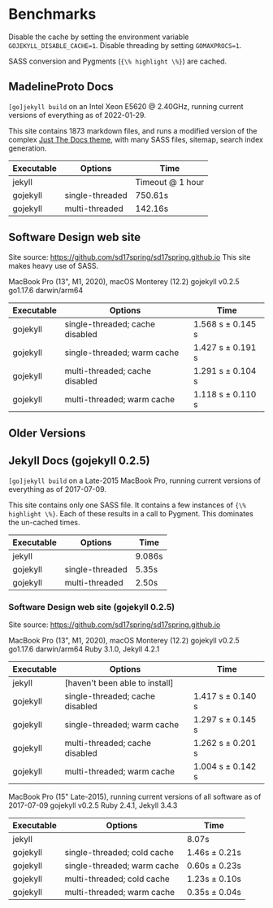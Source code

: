 # Benchmarks

Disable the cache by setting the environment variable `GOJEKYLL_DISABLE_CACHE=1`.
Disable threading by setting `GOMAXPROCS=1`.

SASS conversion and Pygments (`{\% highlight \%}`) are cached.

## MadelineProto Docs

`[go]jekyll build` on an Intel Xeon E5620 @ 2.40GHz, running current versions of
everything as of 2022-01-29.

This site contains 1873 markdown files, and runs a modified version of the
complex [Just The Docs theme](https://pmarsceill.github.io/just-the-docs/), with
many SASS files, sitemap, search index generation.

| Executable | Options         | Time             |
| ---------- | --------------- | ---------------- |
| jekyll     |                 | Timeout @ 1 hour |
| gojekyll   | single-threaded | 750.61s          |
| gojekyll   | multi-threaded  | 142.16s          |

## Software Design web site

Site source: <https://github.com/sd17spring/sd17spring.github.io>
This site makes heavy use of SASS.

MacBook Pro (13", M1, 2020), macOS Monterey (12.2)
gojekyll v0.2.5
go1.17.6 darwin/arm64

| Executable | Options                         | Time               |
| ---------- | ------------------------------- | ------------------ |
| gojekyll   | single-threaded; cache disabled | 1.568 s ±  0.145 s |
| gojekyll   | single-threaded; warm cache     | 1.427 s ±  0.191 s |
| gojekyll   | multi-threaded; cache disabled  | 1.291 s ±  0.104 s |
| gojekyll   | multi-threaded; warm cache      | 1.118 s ±  0.110 s |

## Older Versions

## Jekyll Docs (gojekyll 0.2.5)

`[go]jekyll build` on a Late-2015 MacBook Pro, running current versions of
everything as of 2017-07-09.

This site contains only one SASS file.
It contains a few instances of `{\% highlight \%}`.
Each of these results in a call to Pygment. This dominates the un-cached times.

| Executable | Options         | Time   |
| ---------- | --------------- | ------ |
| jekyll     |                 | 9.086s |
| gojekyll   | single-threaded | 5.35s  |
| gojekyll   | multi-threaded  | 2.50s  |

### Software Design web site (gojekyll 0.2.5)

Site source: <https://github.com/sd17spring/sd17spring.github.io>

MacBook Pro (13", M1, 2020), macOS Monterey (12.2)
gojekyll v0.2.5
go1.17.6 darwin/arm64
Ruby 3.1.0, Jekyll 4.2.1

| Executable | Options                         | Time               |
| ---------- | ------------------------------- | ------------------ |
| jekyll     | [haven't been able to install]  |                    |
| gojekyll   | single-threaded; cache disabled | 1.417 s ±  0.140 s |
| gojekyll   | single-threaded; warm cache     | 1.297 s ±  0.145 s |
| gojekyll   | multi-threaded; cache disabled  | 1.262 s ±  0.201 s |
| gojekyll   | multi-threaded; warm cache      | 1.004 s ±  0.142 s |

MacBook Pro (15" Late-2015), running current versions of all software as of
2017-07-09
gojekyll v0.2.5
Ruby 2.4.1, Jekyll 3.4.3

| Executable | Options                     | Time          |
| ---------- | --------------------------- | ------------- |
| jekyll     |                             | 8.07s         |
| gojekyll   | single-threaded; cold cache | 1.46s ± 0.21s |
| gojekyll   | single-threaded; warm cache | 0.60s ± 0.23s |
| gojekyll   | multi-threaded; cold cache  | 1.23s ± 0.10s |
| gojekyll   | multi-threaded; warm cache  | 0.35s ± 0.04s |
